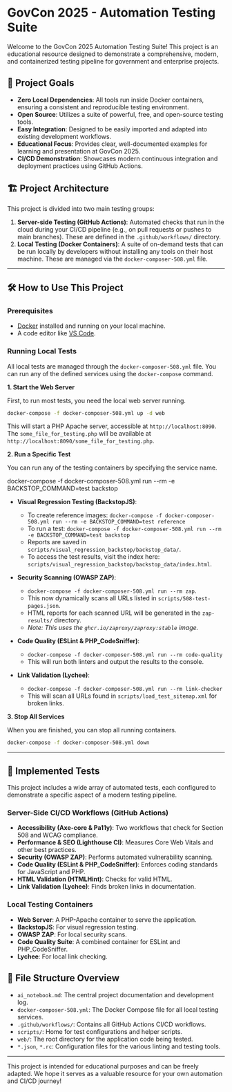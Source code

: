 # GovCon 2025 - Automation Testing Suite

Welcome to the GovCon 2025 Automation Testing Suite! This project is an educational resource designed to demonstrate a comprehensive, modern, and containerized testing pipeline for government and enterprise projects.

## 🚀 Project Goals

- **Zero Local Dependencies**: All tools run inside Docker containers, ensuring a consistent and reproducible testing environment.
- **Open Source**: Utilizes a suite of powerful, free, and open-source testing tools.
- **Easy Integration**: Designed to be easily imported and adapted into existing development workflows.
- **Educational Focus**: Provides clear, well-documented examples for learning and presentation at GovCon 2025.
- **CI/CD Demonstration**: Showcases modern continuous integration and deployment practices using GitHub Actions.

## 🏗️ Project Architecture

This project is divided into two main testing groups:

1.  **Server-side Testing (GitHub Actions)**: Automated checks that run in the cloud during your CI/CD pipeline (e.g., on pull requests or pushes to main branches). These are defined in the `.github/workflows/` directory.
2.  **Local Testing (Docker Containers)**: A suite of on-demand tests that can be run locally by developers without installing any tools on their host machine. These are managed via the `docker-composer-508.yml` file.

---

## 🛠️ How to Use This Project

### Prerequisites

- [Docker](https://www.docker.com/get-started) installed and running on your local machine.
- A code editor like [VS Code](https://code.visualstudio.com/).

### Running Local Tests

All local tests are managed through the `docker-composer-508.yml` file. You can run any of the defined services using the `docker-compose` command.

**1. Start the Web Server**

First, to run most tests, you need the local web server running.

```bash
docker-compose -f docker-composer-508.yml up -d web
```

This will start a PHP Apache server, accessible at `http://localhost:8090`. The `some_file_for_testing.php` will be available at `http://localhost:8090/some_file_for_testing.php`.

**2. Run a Specific Test**

You can run any of the testing containers by specifying the service name.

docker-compose -f docker-composer-508.yml run --rm -e BACKSTOP_COMMAND=test backstop

-   **Visual Regression Testing (BackstopJS)**:
    -   To create reference images: `docker-compose -f docker-composer-508.yml run --rm -e BACKSTOP_COMMAND=test reference`
    -   To run a test: `docker-compose -f docker-composer-508.yml run --rm -e BACKSTOP_COMMAND=test backstop`
    -   Reports are saved in `scripts/visual_regression_backstop/backstop_data/`.
    -   To access the test results, visit the index here: `scripts/visual_regression_backstop/backstop_data/index.html`.

-   **Security Scanning (OWASP ZAP)**:
    -   `docker-compose -f docker-composer-508.yml run --rm zap`.
    -   This now dynamically scans all URLs listed in `scripts/508-test-pages.json`.
    -   HTML reports for each scanned URL will be generated in the `zap-results/` directory.
    -   *Note: This uses the `ghcr.io/zaproxy/zaproxy:stable` image.*

-   **Code Quality (ESLint & PHP_CodeSniffer)**:
    -   `docker-compose -f docker-composer-508.yml run --rm code-quality`
    -   This will run both linters and output the results to the console.

-   **Link Validation (Lychee)**:
    -   `docker-compose -f docker-composer-508.yml run --rm link-checker`
    -   This will scan all URLs found in `scripts/load_test_sitemap.xml` for broken links.

**3. Stop All Services**

When you are finished, you can stop all running containers.

```bash
docker-compose -f docker-composer-508.yml down
```

---

## 🧪 Implemented Tests

This project includes a wide array of automated tests, each configured to demonstrate a specific aspect of a modern testing pipeline.

### Server-Side CI/CD Workflows (GitHub Actions)

-   **Accessibility (Axe-core & Pa11y)**: Two workflows that check for Section 508 and WCAG compliance.
-   **Performance & SEO (Lighthouse CI)**: Measures Core Web Vitals and other best practices.
-   **Security (OWASP ZAP)**: Performs automated vulnerability scanning.
-   **Code Quality (ESLint & PHP_CodeSniffer)**: Enforces coding standards for JavaScript and PHP.
-   **HTML Validation (HTMLHint)**: Checks for valid HTML.
-   **Link Validation (Lychee)**: Finds broken links in documentation.

### Local Testing Containers

-   **Web Server**: A PHP-Apache container to serve the application.
-   **BackstopJS**: For visual regression testing.
-   **OWASP ZAP**: For local security scans.
-   **Code Quality Suite**: A combined container for ESLint and PHP_CodeSniffer.
-   **Lychee**: For local link checking.

## 📂 File Structure Overview

-   `ai_notebook.md`: The central project documentation and development log.
-   `docker-composer-508.yml`: The Docker Compose file for all local testing services.
-   `.github/workflows/`: Contains all GitHub Actions CI/CD workflows.
-   `scripts/`: Home for test configurations and helper scripts.
-   `web/`: The root directory for the application code being tested.
-   `*.json`, `*.rc`: Configuration files for the various linting and testing tools.

---

This project is intended for educational purposes and can be freely adapted. We hope it serves as a valuable resource for your own automation and CI/CD journey!
